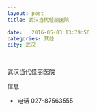 ```yaml
--- 
layout: post 
title: 武汉当代佳丽医院

date:   2016-05-03 13:39:56 
categories: 其他  
city: 武汉
  
--- 
```

   
武汉当代佳丽医院

信息
 - 电话 027-87563555


